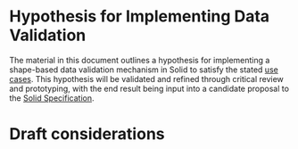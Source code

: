 # Hypothesis for Implementing Data Validation

The material in this document outlines a hypothesis for implementing a shape-based data validation mechanism in Solid to satisfy the stated [use cases](use-cases.md). This hypothesis will be validated and refined through critical review and prototyping, with the end result being input into a candidate proposal to the [Solid Specification](https://github.com/solid/specification).

# Draft considerations

